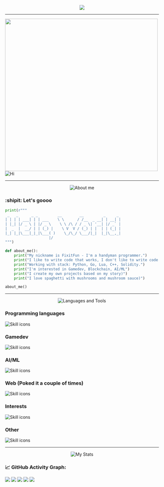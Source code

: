<div id="header" align="center">
<img src ="https://www.demirramon.com/gen/undertale_text_box.png?text=%20Hi%20there%0A%20Welcome%20to%20my%20github%20page&box=deltarune&boxcolor=000000&character=custom&expression=https%3A%2F%2Fwww.demirramon.com%2Fmedia%2Fundertale%2Fchar%2Ftemp%2Fexpressions%2F1751121414_4510.png&asterisk=ffffff&size=2&style=darkworld&t=1751121519"> 
</div>

---

<div align="left">
 <img src="https://media.tenor.com/gFDT7Ic6BdkAAAAi/pixel-sitting.gif" width="500" height="500">
<img src="https://fontmeme.com/permalink/250520/0c3ffe96d696f85a80a4a01096a1ca27.png" alt="Hi">
</div>

---

<div align="center">  
<img src="https://www.demirramon.com/gen/undertale_text_box.png?text=%20About%20me&box=deltarune&boxcolor=000000&character=custom&expression=https%3A%2F%2Fwww.demirramon.com%2Fmedia%2Fundertale%2Fchar%2Ftemp%2Fexpressions%2F1751121414_4510.png&asterisk=ffffff&size=2&style=darkworld&t=1751121415" alt="About me">
</div>

### :shipit: Let's goooo

```python
print(r"""
 _   _      _ _         __        __         _     _ 
| | | | ___| | | ___    \ \      / /__  _ __| | __| |
| |_| |/ _ \ | |/ _ \    \ \ /\ / / _ \| '__| |/ _` |
|  _  |  __/ | | (_) |    \ V  V / (_) | |  | | (_| |
|_| |_|\___|_|_|\___( )    \_/\_/ \___/|_|  |_|\__,_|
                    |/                                
""")

def about_me():
    print("My nickname is FixitFun - I'm a handyman programmer.")
    print("I like to write code that works, I don't like to write code that doesn't work.")
    print("Working with stack: Python, Go, Lua, C++, Solidity.")
    print("I'm interested in Gamedev, Blockchain, AI/ML")
    print("I create my own projects based on my story)")
    print("I love spaghetti with mushrooms and mushroom sauce)")

about_me()
```

---

<div align="center">
<img src="https://www.demirramon.com/gen/undertale_text_box.png?text=%20Languages%20and%20Tools&box=deltarune&boxcolor=000000&character=custom&expression=https%3A%2F%2Fwww.demirramon.com%2Fmedia%2Fundertale%2Fchar%2Ftemp%2Fexpressions%2F1751121414_4510.png&asterisk=ffffff&size=2&style=darkworld&t=1751121717" alt="Languages ​​and Tools">
</div> 

### Programming languages 
![Skill icons](https://skillicons.dev/icons?i=cpp,python,rust,go,solidity)

### Gamedev
![Skill icons](https://skillicons.dev/icons?i=godot,blender,pr)

### AI/ML
![Skill icons](https://skillicons.dev/icons?i=python,tensorflow,opencv)

### Web (Poked it a couple of times)
![Skill icons](https://skillicons.dev/icons?i=lit,ts,go,html,tailwind)

### Interests
![Skill icons](https://skillicons.dev/icons?i=bash,powershell,linux,windows,lua)

### Other
![Skill icons](https://skillicons.dev/icons?i=markdown,arch,supabase,git,docker,neovim,obsidian,vercel,cloudflare,githubactions,github)

---

<div align="center">
  
<img src="https://www.demirramon.com/gen/undertale_text_box.png?text=%20My%20stats&box=deltarune&boxcolor=000000&character=custom&expression=https%3A%2F%2Fwww.demirramon.com%2Fmedia%2Fundertale%2Fchar%2Ftemp%2Fexpressions%2F1751121414_4510.png&asterisk=ffffff&size=2&style=darkworld&t=1751122756" alt="My Stats">
  
</div>


### 📈 GitHub Activity Graph:
![](http://github-profile-summary-cards.vercel.app/api/cards/profile-details?username=FixitFun&theme=nord_dark)
![](http://github-profile-summary-cards.vercel.app/api/cards/stats?username=FixitFun&theme=nord_dark)
![](http://github-profile-summary-cards.vercel.app/api/cards/productive-time?username=FixitFun&theme=nord_dark)
![](http://github-profile-summary-cards.vercel.app/api/cards/repos-per-language?username=FixitFun&theme=nord_dark)
![](http://github-profile-summary-cards.vercel.app/api/cards/most-commit-language?username=FixitFun&theme=nord_dark)
